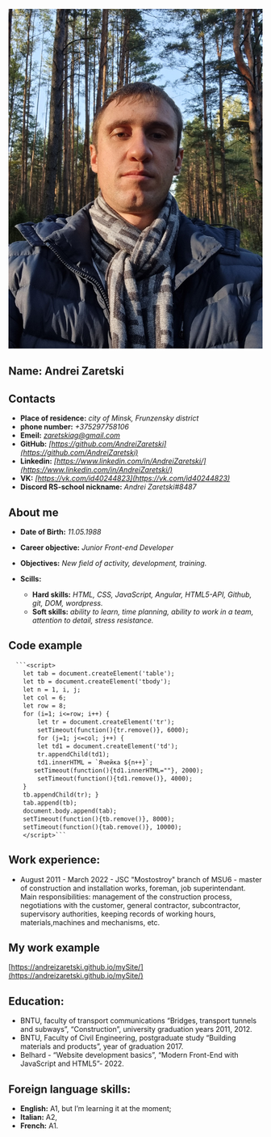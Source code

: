 ![](20210928_091442.jpg)
## Name: **Andrei Zaretski**
## Contacts

  * __Place of residence:__ _city of Minsk, Frunzensky district_                
  * __phone number:__ _+375297758106_                                        
  * __Emeil:__ _[zaretskiag@gmail.com](zaretskiag@gmail.com)_                            
  * __GitHub:__ _[https://github.com/AndreiZaretski](https://github.com/AndreiZaretski)_                               
  * __Linkedin:__  _[https://www.linkedin.com/in/AndreiZaretski/](https://www.linkedin.com/in/AndreiZaretski/)_ 
  * __VK:__ _[https://vk.com/id40244823](https://vk.com/id40244823)_
  * __Discord RS-school nickname:__ _Andrei Zaretski#8487_

## About me

   * __Date of Birth:__ _11.05.1988_

   * __Career objective:__ _Junior Front-end Developer_
   * __Objectives:__ _New field of activity, development, training._

   * __Scills:__
     + __Hard skills:__ _HTML, CSS, JavaScript, Angular, HTML5-API, Github, git, DOM, wordpress._
     + __Soft skills:__ _ability to learn, time planning, ability to work in a team, attention to detail, stress resistance._


## Code example

      ```<script>
        let tab = document.createElement('table');     
        let tb = document.createElement('tbody');       
        let n = 1, i, j;
        let col = 6;
        let row = 8;
        for (i=1; i<=row; i++) {
            let tr = document.createElement('tr');
            setTimeout(function(){tr.remove()}, 6000);
            for (j=1; j<=col; j++) {
            let td1 = document.createElement('td');
            tr.appendChild(td1); 
            td1.innerHTML = `Ячейка ${n++}`; 
           setTimeout(function(){td1.innerHTML=""}, 2000); 
            setTimeout(function(){td1.remove()}, 4000);
        }
        tb.appendChild(tr); }
        tab.append(tb);
        document.body.append(tab);  
        setTimeout(function(){tb.remove()}, 8000);
        setTimeout(function(){tab.remove()}, 10000);
        </script>```
    

## Work experience:

* August 2011 - March 2022 - JSC "Mostostroy" branch of MSU6 - master of construction    and installation works, foreman, job superintendant. Main responsibilities: management of the construction process, negotiations with the customer, general contractor, subcontractor, supervisory authorities, keeping records of working hours, materials,machines and mechanisms, etc.

## My work example

  [https://andreizaretski.github.io/mySite/](https://andreizaretski.github.io/mySite/)


##  Education:
   * BNTU, faculty of transport communications “Bridges, transport tunnels and subways”, “Construction”, university graduation years  2011, 2012.
   * BNTU, Faculty of Civil Engineering, postgraduate study “Building materials and products”, year of graduation 2017.
   * Belhard - “Website development basics”, “Modern Front-End with  JavaScript and HTML5”- 2022.


## Foreign language skills:
* __English:__ A1, but I’m learning it at the moment;
* __Italian:__  A2, 
* __French:__ A1.

